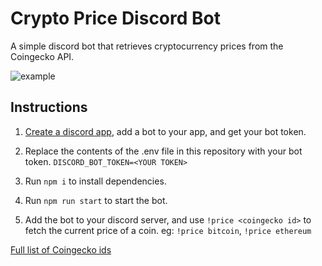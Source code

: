 # Crypto Price Discord Bot

A simple discord bot that retrieves cryptocurrency prices from the Coingecko API.

![example](https://i.imgur.com/QQrvJi0.png)

## Instructions

1. [Create a discord app](https://discord.com/developers/applications/), add a bot to your app, and get your bot token.

2. Replace the contents of the .env file in this repository with your bot token. `DISCORD_BOT_TOKEN=<YOUR TOKEN>`

3. Run `npm i` to install dependencies.

4. Run `npm run start` to start the bot.

5. Add the bot to your discord server, and use `!price <coingecko id>` to fetch the current price of a coin. eg: `!price bitcoin`, `!price ethereum`

[Full list of Coingecko ids](https://docs.google.com/spreadsheets/d/1wTTuxXt8n9q7C4NDXqQpI3wpKu1_5bGVmP9Xz0XGSyU/edit#gid=0)
